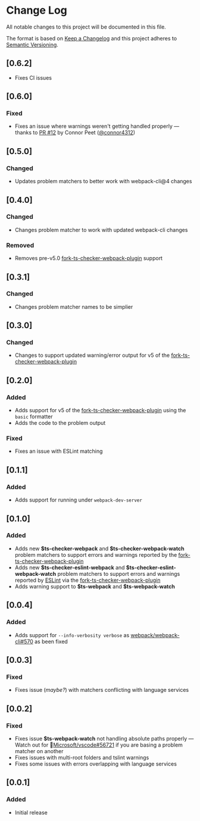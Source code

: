 # Change Log

All notable changes to this project will be documented in this file.

The format is based on [Keep a Changelog](http://keepachangelog.com/) and this project adheres to [Semantic Versioning](http://semver.org/).

## [0.6.2]

- Fixes CI issues

## [0.6.0]

### Fixed

- Fixes an issue where warnings weren't getting handled properly &mdash; thanks to [PR #12](https://github.com/gitkraken/vscode-gitlens/pull/12) by Connor Peet ([@connor4312](https://github.com/connor4312))

## [0.5.0]

### Changed

- Updates problem matchers to better work with webpack-cli@4 changes

## [0.4.0]

### Changed

- Changes problem matcher to work with updated webpack-cli changes

### Removed

- Removes pre-v5.0 [fork-ts-checker-webpack-plugin](https://github.com/TypeStrong/fork-ts-checker-webpack-plugin) support

## [0.3.1]

### Changed

- Changes problem matcher names to be simplier

## [0.3.0]

### Changed

- Changes to support updated warning/error output for v5 of the [fork-ts-checker-webpack-plugin](https://github.com/TypeStrong/fork-ts-checker-webpack-plugin)

## [0.2.0]

### Added

- Adds support for v5 of the [fork-ts-checker-webpack-plugin](https://github.com/TypeStrong/fork-ts-checker-webpack-plugin) using the `basic` formatter
- Adds the code to the problem output

### Fixed

- Fixes an issue with ESLint matching

## [0.1.1]

### Added

- Adds support for running under `webpack-dev-server`

## [0.1.0]

### Added

- Adds new **\$ts-checker-webpack** and **\$ts-checker-webpack-watch** problem matchers to support errors and warnings reported by the [fork-ts-checker-webpack-plugin](https://github.com/TypeStrong/fork-ts-checker-webpack-plugin)
- Adds new **\$ts-checker-eslint-webpack** and **\$ts-checker-eslint-webpack-watch** problem matchers to support errors and warnings reported by [ESLint](https://eslint.org/) via the [fork-ts-checker-webpack-plugin](https://github.com/TypeStrong/fork-ts-checker-webpack-plugin)
- Adds warning support to **\$ts-webpack** and **\$ts-webpack-watch**

## [0.0.4]

### Added

- Adds support for `--info-verbosity verbose` as [webpack/webpack-cli#570](https://github.com/webpack/webpack-cli/issues/570) as been fixed

## [0.0.3]

### Fixed

- Fixes issue (_maybe?_) with matchers conflicting with language services

## [0.0.2]

### Fixed

- Fixes issue **\$ts-webpack-watch** not handling absolute paths properly &mdash; Watch out for 🐛[Microsoft/vscode#56721](https://github.com/Microsoft/vscode/issues/56721) if you are basing a problem matcher on another
- Fixes issues with multi-root folders and tslint warnings
- Fixes some issues with errors overlapping with language services

## [0.0.1]

### Added

- Initial release

